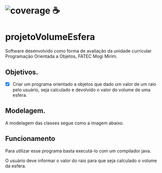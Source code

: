 # ![coverage](https://img.shields.io/badge/JAVA-100%25-blue) ☕
# projetoVolumeEsfera
Software desenvolvido como forma de avaliação da unidade curricular Programação Orientada a Objetos, FATEC Mogi Mirim.

## Objetivos.
- [x] Criar um programa orientado a objetos que dado um valor de um raio pelo usuário, seja calculado e devolvido o valor do volume de uma esfera.

## Modelagem.
A modelagem das classes segue como a imagem abaixo.


## Funcionamento
<p>Para utilizar esse programa basta executá-lo com um compilador java.</p>
O usuário deve informar o valor do raio para que seja calculado o volume da esfera.
